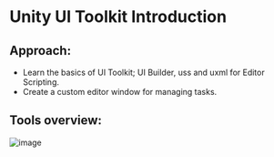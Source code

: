 # Unity UI Toolkit Introduction
## Approach:
 - Learn the basics of UI Toolkit; UI Builder, uss and uxml for Editor Scripting.
 - Create a custom editor window for managing tasks.
## Tools overview:
![image](https://github.com/ChoiBeomgyuItBoy/UIToolkitIntroduction/assets/113314204/8ee4f2be-37cb-43a2-b9e1-b6b7cb7ec523)


